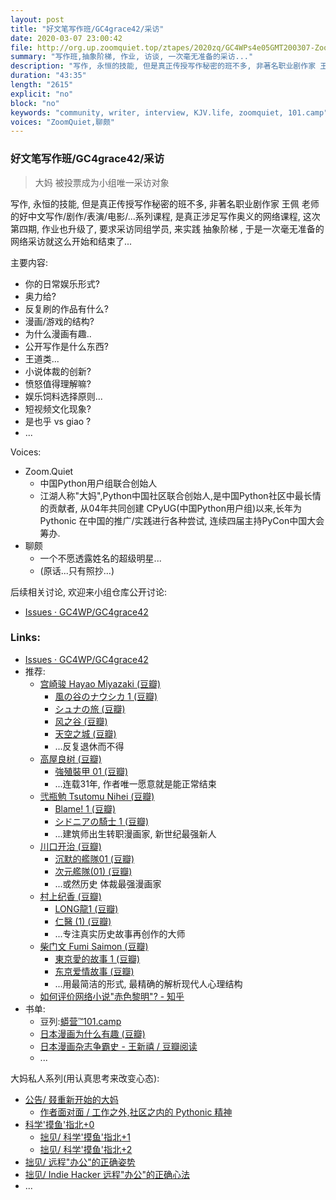 ```yaml
---
layout: post
title: "好文笔写作班/GC4grace42/采访"
date: 2020-03-07 23:00:42 
file: http://org.up.zoomquiet.top/ztapes/2020zq/GC4WPs4e05GMT200307-ZoomQuiet.mp3
summary: "写作班,抽象阶梯, 作业, 访谈, 一次毫无准备的采访..."
description: "写作, 永恒的技能, 但是真正传授写作秘密的班不多, 非著名职业剧作家 王佩 老师的好中文写作/剧作/表演/电影/...系列课程, 是真正涉足写作奥义的网络课程, 这次第四期, 作业也升级了, 要求采访同组学员, 来实践 抽象阶梯 , 于是一次毫无准备的网络采访就这么开始和结束了..."
duration: "43:35" 
length: "2615"
explicit: "no" 
block: "no" 
keywords: "community, writer, interview, KJV.life, zoomquiet, 101.camp"
voices: "ZoomQuiet,聊颇"
---
```



### 好文笔写作班/GC4grace42/采访
> 大妈 被投票成为小组唯一采访对象

写作, 永恒的技能, 但是真正传授写作秘密的班不多, 非著名职业剧作家 王佩 老师的好中文写作/剧作/表演/电影/...系列课程, 是真正涉足写作奥义的网络课程, 这次第四期, 作业也升级了, 要求采访同组学员, 来实践 抽象阶梯 , 于是一次毫无准备的网络采访就这么开始和结束了...

主要内容:

- 你的日常娱乐形式?
- 奥力给?
- 反复刷的作品有什么?
- 漫画/游戏的结构?
- 为什么漫画有趣..
- 公开写作是什么东西?
- 王道类...
- 小说体裁的创新?
- 愤怒值得理解嘛?
- 娱乐饲料选择原则...
- 短视频文化现象?
- 是也乎 vs giao ?
- ...


Voices:

- Zoom.Quiet
    + 中国Python用户组联合创始人
    + 江湖人称"大妈",Python中国社区联合创始人,是中国Python社区中最长情的贡献者, 从04年共同创建 CPyUG(中国Python用户组)以来,长年为 Pythonic 在中国的推广/实践进行各种尝试, 连续四届主持PyCon中国大会筹办. 
- 聊颇
    + 一个不愿透露姓名的超级明星...
    + (原话...只有照抄...)

后续相关讨论, 欢迎来小组仓库公开讨论:

- [Issues · GC4WP/GC4grace42](https://github.com/GC4WP/GC4grace42/issues) 



### Links: 

- [Issues · GC4WP/GC4grace42](https://github.com/GC4WP/GC4grace42/issues) 
- 推荐:
    + [宫崎骏 Hayao Miyazaki (豆瓣)](https://book.douban.com/author/4530650/)
        * [風の谷のナウシカ 1 (豆瓣)](https://book.douban.com/subject/4890750/)
        * [シュナの旅 (豆瓣)](https://book.douban.com/subject/2244681/)
        * [风之谷 (豆瓣)](https://movie.douban.com/subject/1291585/)
        * [天空之城 (豆瓣)](https://movie.douban.com/subject/1291583/)
        * ...反复退休而不得
    + [高屋良树 (豆瓣)](https://book.douban.com/author/1371615/)
        * [強殖裝甲 01 (豆瓣)](https://book.douban.com/subject/1777861/)
        * ...连载31年, 作者唯一愿意就是能正常结束
    + [弐瓶勉 Tsutomu Nihei (豆瓣)](https://book.douban.com/author/178345/)
        * [Blame! 1 (豆瓣)](https://book.douban.com/subject/1467492/)
        * [シドニアの騎士 1 (豆瓣)](https://book.douban.com/subject/4049903/)
        * ...建筑师出生转职漫画家, 新世纪最强新人
    + [川口开治 (豆瓣)](https://book.douban.com/author/1007286/)    
        * [沉默的艦隊01 (豆瓣)](https://book.douban.com/subject/1937588/)
        * [次元艦隊(01) (豆瓣)](https://book.douban.com/subject/3157873/)
        * ...或然历史 体裁最强漫画家
    + [村上纪香 (豆瓣)](https://book.douban.com/author/1892656/)
        * [LONG龍1 (豆瓣)](https://book.douban.com/subject/1337145/)
        * [仁醫 (1) (豆瓣)](https://book.douban.com/subject/6894976/)
        * ...专注真实历史故事再创作的大师
    + [柴门文 Fumi Saimon (豆瓣)](https://book.douban.com/author/155007/)
        * [東京愛的故事 1 (豆瓣)](https://book.douban.com/subject/1776127/)
        * [东京爱情故事 (豆瓣)](https://movie.douban.com/subject/1438760/)
        * ...用最简洁的形式, 最精确的解析现代人心理结构
    + [如何评价网络小说"赤色黎明"? - 知乎](https://www.zhihu.com/question/24406194)
- 书单:
    + 豆列:[蟒营™101.camp](https://www.douban.com/doulist/119293075/)
    + [日本漫画为什么有趣 (豆瓣)](https://book.douban.com/subject/7060214/)
    + [日本漫画杂志争霸史 - 王新禧 / 豆瓣阅读](https://read.douban.com/column/540962/?dcs=book-search)
    + ...


大妈私人系列(用认真思考来改变心态):

- [公告/ 叕重新开始的大妈](https://mp.weixin.qq.com/s/N5TuRRbF485D4Q90XdDA7g)
    + [作者面对面 / 工作之外,社区之内的 Pythonic 精神](https://mp.weixin.qq.com/s/Rj3YRIpecMIsV9UzEY4_lw)
- [科学'摸鱼'指北+0](https://mp.weixin.qq.com/s/Q-keoD_3L29zKNPnwLTFXw)
    + [拙见/ 科学'摸鱼'指北+1](https://mp.weixin.qq.com/s/fnu9dtLQVc_TiShluhXccw)
    + [拙见/ 科学'摸鱼'指北+2](https://mp.weixin.qq.com/s/4NZGKhdbAaanxNKZyQR-vg)
- [拙见/ 远程"办公"的正确姿势](https://mp.weixin.qq.com/s/XzN7if9-ntvOkIbRrT4s_Q)
- [拙见/ Indie Hacker 远程"办公"的正确心法](https://mp.weixin.qq.com/s/d28HqnF5aRs0jZ4tKwSmQg)
- ... 


